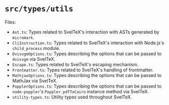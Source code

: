 
# `src/types/utils`

Files:

-   `Ast.ts`: Types related to SvelTeX's interaction with ASTs generated by
    `micromark`.
-   `CliInstruction.ts`: Types related to SvelTeX's interaction with Node.js's
    `child_process` module.
-   `DvisvgmOptions.ts`: Types describing the options that can be passed to
    `dvisvgm` via SvelTeX.
-   `Escape.ts`: Types related to SvelTeX's escaping mechanism.
-   `Frontmatter.ts`: Types related to SvelTeX's handling of frontmatter.
-   `MathjaxOptions.ts`: Types describing the options that can be passed to
    MathJax via SvelTeX.
-   `PopplerOptions.ts`: Types describing the options that can be passed to
    `node-poppler`'s `Poppler.pdfToCairo` instance method via SvelTeX.
-   `utility-types.ts`: Utility types used throughout SvelTeX.
